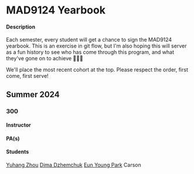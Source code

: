 # MAD9124 Yearbook

#### Description

Each semester, every student will get a chance to sign the MAD9124 yearbook. This is an exercise in git flow, but I'm also hoping this will server as a fun history to see who has come through this program, and what they've gone on to achieve 🚀🚀🚀

We'll place the most recent cohort at the top. Please respect the order, first come, first serve!

## Summer 2024

### 300

#### Instructor

#### PA(s)

#### Students

[Yuhang Zhou](https://github.com/zhou0244)
[Dima Dzhemchuk](https://github.com/ddzhemchuk)
[Eun Young Park](https://github.com/park0613)
Carson